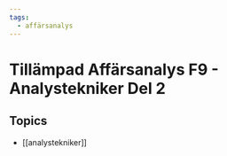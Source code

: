 ```yaml
---
tags:
  - affärsanalys
---
```

# Tillämpad Affärsanalys F9 - Analystekniker Del 2

## Topics
- [[analystekniker]]